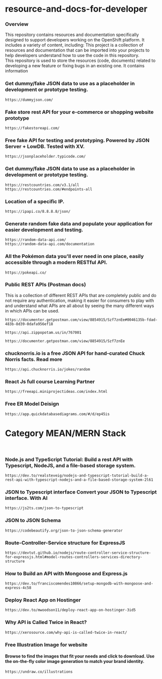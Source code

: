 # resource-and-docs-for-developer


### Overview

This repository contains resources and documentation specifically designed to support developers working on the OpenShift platform. It includes a variety of content, including:
This project is a collection of resources and documentation that can be imported into your projects to help developers understand how to use the code in this repository. <br>
This repository is used to store the resources (code, documents) related to developing a new feature or fixing bugs in an existing one. It contains information

### Get dummy/fake JSON data to use as a placeholder in development or prototype testing.

`https://dummyjson.com/` <br>

### Fake store rest API for your e-commerce or shopping website prototype

`https://fakestoreapi.com/` <br>

### Free fake API for testing and prototyping. Powered by JSON Server + LowDB. Tested with XV.

`https://jsonplaceholder.typicode.com/` <br>

### Get dummy/fake JSON data to use as a placeholder in development or prototype testing.

`https://restcountries.com/v3.1/all` <br>
`https://restcountries.com/#endpoints-all` <br>

### Location of a specific IP.

`https://ipapi.co/8.8.8.8/json/` <br>

### Generate random fake data and populate your application for easier development and testing.

`https://random-data-api.com/` <br>
`https://random-data-api.com/documentation` <br>

### All the Pokémon data you'll ever need in one place, easily accessible through a modern RESTful API.

`https://pokeapi.co/` <br>

### Public REST APIs (Postman docs)

This is a collection of different REST APIs that are completely public and do not require any authentication, making it easier for consumers to play with and understand what APIs are all about by seeing the many different ways in which APIs can be used.

`https://documenter.getpostman.com/view/8854915/Szf7znEe#0046135b-fdad-483b-8d39-0dafa956ef18` <br>

`https://api.zippopotam.us/in/767001` <br>

`https://documenter.getpostman.com/view/8854915/Szf7znEe` <br>


### chucknorris.io is a free JSON API for hand-curated Chuck Norris facts. Read more

`https://api.chucknorris.io/jokes/random` <br>


### React Js full course Learning Partner <Youtube>

`https://freeapi.miniprojectideas.com/index.html` <br>

### Free ER Model Deisign

`https://app.quickdatabasediagrams.com/#/d/ep45is` <br>


# Category MEAN/MERN Stack
 <br>

### Node.js and TypeScript Tutorial: Build a rest API with Typescript, NodeJS, and a file-based storage system.

`https://dev.to/realsteveig/nodejs-and-typescript-tutorial-build-a-rest-api-with-typescript-nodejs-and-a-file-based-storage-system-2l61` <br>

### JSON to Typescript interface Convert your JSON to Typescript interface. With AI

`https://js2ts.com/json-to-typescript` <br>

### JSON to JSON Schema

`https://codebeautify.org/json-to-json-schema-generator` <br>

### Route-Controller-Service structure for ExpressJS

`https://devtut.github.io/nodejs/route-controller-service-structure-for-expressjs.html#model-routes-controllers-services-directory-structure` <br>

### How to Build an API with Mongoose and Express.js

`https://dev.to/franciscomendes10866/setup-mongodb-with-mongoose-and-express-4c58` <br>

### Deploy React App on Hostinger
`https://dev.to/mwoodson11/deploy-react-app-on-hostinger-3id5` <br>

### Why API is Called Twice in React?

`https://xerosource.com/why-api-is-called-twice-in-react/` <br>


### Free Illustration Image for website 
#### Browse to find the images that fit your needs and click to download. Use the on-the-fly color image generation to match your brand identity.
`https://undraw.co/illustrations`
